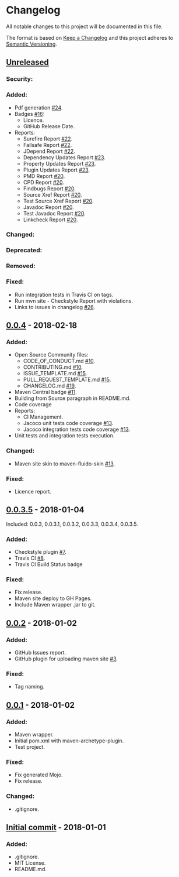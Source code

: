 # Changelog
All notable changes to this project will be documented in this file.

The format is based on [Keep a Changelog](http://keepachangelog.com/en/1.0.0/)
and this project adheres to [Semantic Versioning](http://semver.org/spec/v2.0.0.html).



## [Unreleased]
### Security:
### Added:
- Pdf generation [#24](https://github.com/fedyafed/consul-vault-maven-plugin/issues/24).
- Badges [#16](https://github.com/fedyafed/consul-vault-maven-plugin/issues/16):
  - Licence.
  - GitHub Release Date.
- Reports:
  - Surefire Report [#22](https://github.com/fedyafed/consul-vault-maven-plugin/issues/22).
  - Failsafe Report [#22](https://github.com/fedyafed/consul-vault-maven-plugin/issues/22).
  - JDepend Report [#22](https://github.com/fedyafed/consul-vault-maven-plugin/issues/22).
  - Dependency Updates Report [#23](https://github.com/fedyafed/consul-vault-maven-plugin/issues/23).
  - Property Updates Report [#23](https://github.com/fedyafed/consul-vault-maven-plugin/issues/23).
  - Plugin Updates Report [#23](https://github.com/fedyafed/consul-vault-maven-plugin/issues/23).
  - PMD Report [#20](https://github.com/fedyafed/consul-vault-maven-plugin/issues/20).
  - CPD Report [#20](https://github.com/fedyafed/consul-vault-maven-plugin/issues/20).
  - Findbugs Report [#20](https://github.com/fedyafed/consul-vault-maven-plugin/issues/20).
  - Source Xref Report [#20](https://github.com/fedyafed/consul-vault-maven-plugin/issues/20).
  - Test Source Xref Report [#20](https://github.com/fedyafed/consul-vault-maven-plugin/issues/20).
  - Javadoc Report [#20](https://github.com/fedyafed/consul-vault-maven-plugin/issues/20).
  - Test Javadoc Report [#20](https://github.com/fedyafed/consul-vault-maven-plugin/issues/20).
  - Linkcheck Report [#20](https://github.com/fedyafed/consul-vault-maven-plugin/issues/20).

### Changed:
### Deprecated:
### Removed:
### Fixed:
- Run integration tests in Travis CI on tags.
- Run mvn site - Checkstyle Report with violations.
- Links to issues in changelog [#26](https://github.com/fedyafed/consul-vault-maven-plugin/issues/26).


## [0.0.4] - 2018-02-18
### Added:
- Open Source Community files:
  - CODE_OF_CONDUCT.md [#10](https://github.com/fedyafed/consul-vault-maven-plugin/issues/10).
  - CONTRIBUTING.md [#10](https://github.com/fedyafed/consul-vault-maven-plugin/issues/10).
  - ISSUE_TEMPLATE.md [#15](https://github.com/fedyafed/consul-vault-maven-plugin/issues/15).
  - PULL_REQUEST_TEMPLATE.md [#15](https://github.com/fedyafed/consul-vault-maven-plugin/issues/15).
  - CHANGELOG.md [#19](https://github.com/fedyafed/consul-vault-maven-plugin/issues/19).
- Maven Central badge [#11](https://github.com/fedyafed/consul-vault-maven-plugin/issues/11).
- Building from Source paragraph in README.md.
- Code coverage
- Reports:
  - CI Management.
  - Jacoco unit tests code coverage [#13](https://github.com/fedyafed/consul-vault-maven-plugin/issues/13).
  - Jacoco integration tests code coverage [#13](https://github.com/fedyafed/consul-vault-maven-plugin/issues/13).
- Unit tests and integration tests execution.

### Changed:
- Maven site skin to maven-fluido-skin [#13](https://github.com/fedyafed/consul-vault-maven-plugin/issues/13).

### Fixed:
- Licence report.


## [0.0.3.5] - 2018-01-04
Included: 0.0.3, 0.0.3.1, 0.0.3.2, 0.0.3.3, 0.0.3.4, 0.0.3.5.
### Added:
- Checkstyle plugin [#7](https://github.com/fedyafed/consul-vault-maven-plugin/issues/7).
- Travis CI [#8](https://github.com/fedyafed/consul-vault-maven-plugin/issues/8).
- Travis CI Build Status badge

### Fixed:
- Fix release.
- Maven site deploy to GH Pages.
- Include Maven wrapper .jar to git.


## [0.0.2] - 2018-01-02
### Added:
- GitHub Issues report.
- GitHub plugin for uploading maven site [#3](https://github.com/fedyafed/consul-vault-maven-plugin/issues/3).

### Fixed:
- Tag naming.


## [0.0.1] - 2018-01-02
### Added:
- Maven wrapper.
- Initial pom.xml with maven-archetype-plugin.
- Test project.

### Fixed:
- Fix generated Mojo.
- Fix release.

### Changed:
- .gitignore.


## [Initial commit] - 2018-01-01
### Added:
- .gitignore.
- MIT License.
- README.md.


[Unreleased]: https://github.com/fedyafed/consul-vault-maven-plugin/compare/0.0.4...HEAD
[0.0.4]: https://github.com/fedyafed/consul-vault-maven-plugin/compare/0.0.3.5...0.0.4
[0.0.3.5]: https://github.com/fedyafed/consul-vault-maven-plugin/compare/0.0.2...0.0.3.5
[0.0.2]: https://github.com/fedyafed/consul-vault-maven-plugin/compare/consul-vault-maven-plugin-0.0.1...0.0.2
[0.0.1]: https://github.com/fedyafed/consul-vault-maven-plugin/compare/98a1287edb4e21e0ef8185484663eae1a1bf25d7...consul-vault-maven-plugin-0.0.1
[Initial commit]: https://github.com/fedyafed/consul-vault-maven-plugin/commit/98a1287edb4e21e0ef8185484663eae1a1bf25d7
